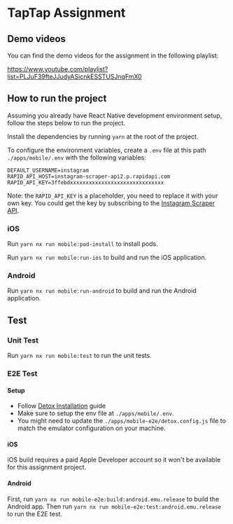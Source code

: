 # TapTap Assignment

## Demo videos

You can find the demo videos for the assignment in the following playlist:

https://www.youtube.com/playlist?list=PLJuF39fteJJudyASicnkESSTUSJnqFmX0

## How to run the project

Assuming you already have React Native development environment setup, follow the steps below to run the project.

Install the dependencies by running `yarn` at the root of the project.

To configure the environment variables, create a `.env` file at this path `./apps/mobile/.env` with the following variables:

```env
DEFAULT_USERNAME=instagram
RAPID_API_HOST=instagram-scraper-api2.p.rapidapi.com
RAPID_API_KEY=3ffebdxxxxxxxxxxxxxxxxxxxxxxxxxxxxxx
```

Note: the `RAPID_API_KEY` is a placeholder, you need to replace it with your own key.
You could get the key by subscribing to the [Instagram Scraper API](https://rapidapi.com/social-api1-instagram/api/instagram-scraper-api2/playground).

### iOS

Run `yarn nx run mobile:pod-install` to install pods.

Run `yarn nx run mobile:run-ios` to build and run the iOS application.

### Android

Run `yarn nx run mobile:run-android` to build and run the Android application.

## Test

### Unit Test

Run `yarn nx run mobile:test` to run the unit tests.

### E2E Test

#### Setup

- Follow [Detox Installation](https://wix.github.io/Detox/docs/introduction/environment-setup) guide
- Make sure to setup the env file at `./apps/mobile/.env`.
- You might need to update the `./apps/mobile-e2e/detox.config.js` file to match the emulator configuration on your machine.

#### iOS

iOS build requires a paid Apple Developer account so it won't be available for this assignment project.

#### Android

First, run `yarn nx run mobile-e2e:build:android.emu.release` to build the Android app.
Then run `yarn nx run mobile-e2e:test:android.emu.release` to run the E2E test.
